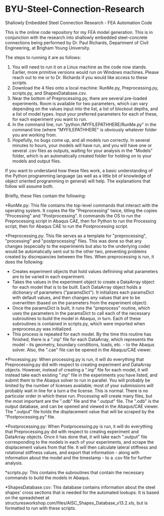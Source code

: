 # BYU-Steel-Connection-Research
Shallowly Embedded Steel Connection Research - FEA Automation Code

This is the online code repository for my FEA model generation. This is in conjunction with the research into shallowly embedded steel-concrete connections being performed by Dr. Paul Richards, Department of Civil Engineering, at Brigham Young University.

The steps to running it are as follows:

1) You will need to run it on a Linux machine as the code now stands. Earlier, more primitive versions would run on Windows machines. Please reach out to me or to Dr. Richards if you would like access to these scripts.
2) Download the 4 files onto a local machine: RunMe.py, Preprocessing.py, scripts.py, and ShapesDatabase.csv. 
3) Near the bottom of Preprocessing.py, there are several pre-loaded experiments. Room is available for two parameters, which can vary depending on the values input into the list, a list of blockout depths, and a list of model types. Input your preferred parameters for each of these, for each experiment you want to run.
4) In the command line, run "python /MYFILEPATHHERE/RunMe.py" in the command line (where "MYFILEPATHHERE" is obviously whatever folder you are working from.
5) Hopefully, no bugs come up, and all models run correctly. In several minutes to hours, your models will have run, and you will have one or several .csv files as outputs, waiting for your analysis in the "Models" folder, which is an automatically created folder for holding on to your models and output files.

If you want to understand how these files work, a basic understanding of the Python programming language (as well as a little bit of knowledge of object oriented programming in general) will help. The explanations that follow will assume both.

Briefly, these files contain the following:

*RunMe.py: This file contains the top-level commands that interact with the operating system. It copies the file "Preprocessing" twice, titling the copies "Processing" and "Postprocessing". It commands the OS to run the Preprocessing script in Abaqus CAE, then for Python to run the Processing script, then for Abaqus CAE to run the Postprocessing script.

*Preprocessing.py: This file serves as a template for "preprocessing", "processing" and "postprocessing" files. This was done so that any changes (especially to the experiments but also to the underlying code) would be automatically sent out to the other two, preventing problems created by discrepancies between the files. When preprocessing is run, it does the following:
- Creates experiment objects that hold values definining what parameters are to be varied in each experiment.
- Takes the values in the experiment object to create a DataArray object for each model that is to be built. Each DataArray object holds a dictionary of parameters ("paramsDict"). It initializes each paramsDict with default values, and then changes any values that are to be overwritten (based on the parameters from the experiment object).
- Once the paramsDict is built, it runs the "preprocess" routine, which uses the parameters in the paramsDict to call each of the necessary subroutines to build the model in Abaqus, in turn. Each of these subroutines is contained in scripts.py, which were imported when preprocess.py was initialized.
- This process is repeated for each model. By the time this routine has finished, there is a ".inp" file for each DataArray, which represents the model - its geometry, boundary conditions, loads, etc. - to the Abaqus solver. Also, the ".cae" file can be opened in the Abaqus/CAE viewer.
            
*Processing.py: When processing.py is run, it will do everything that Preprocessing.py did with respect to creating experiment and DataArray objects. However, instead of creating a ".inp" file for each model, it will instead take each existing ".inp" file in the experiments you have listed, and submit them to the Abaqus solver to run in parallel. You will probably be limited by the number of licenses available; most of your submissions will probably wait in line for a turn a the license. This is normal. There is no particular order in which these run. Processing will create many files, but the most important are the ".odb" file and the ".output" file. The ".odb" is the output database, and can be opened and viewed in the Abaqus/CAE viewer. The ".output" file holds the displacement value that will be scraped by the "Postprocessing.py" file.
    
*Postprocessing.py: When Postprocessing.py is run, it will do everything that Preprocessing.py did with respect to creating experiment and DataArray objects. Once it has done that, it will take each ".output" file corresponding to the models in each of your experiments, and scrape the displacement values from that file. It will then calculate lateral stiffness and rotational stiffness values, and export that information - along with information about the model and the timestamp - to a .csv file for further analysis.

*scripts.py: This contains the subroutines that contain the necessary commands to build the models in Abaqus.

*ShapesDatabase.csv: This database contains information about the steel shapes' cross sections that is needed for the automated lookups. It is based on the spreadsheet at structuresworkshop.com/files/AISC_Shapes_Database_v13.2.xls, but is formatted to run with these scripts.
